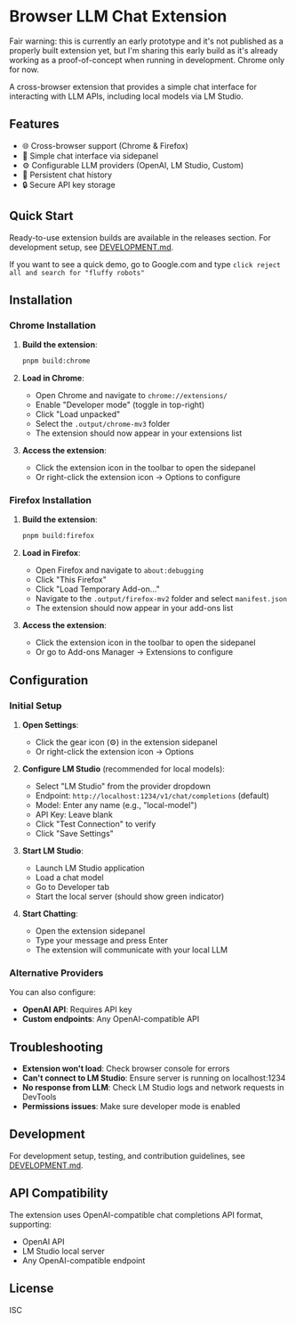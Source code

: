 # Browser LLM Chat Extension

Fair warning: this is currently an early prototype and it's not published as a properly built extension yet, but I'm sharing this early build as it's already working as a proof-of-concept when running in development. Chrome only for now.

A cross-browser extension that provides a simple chat interface for interacting with LLM APIs, including local models via LM Studio.

## Features

- 🌐 Cross-browser support (Chrome & Firefox)  
- 💬 Simple chat interface via sidepanel
- ⚙️ Configurable LLM providers (OpenAI, LM Studio, Custom)
- 💾 Persistent chat history
- 🔒 Secure API key storage

## Quick Start

Ready-to-use extension builds are available in the releases section. For development setup, see [DEVELOPMENT.md](DEVELOPMENT.md).

If you want to see a quick demo, go to Google.com and type `click reject all and search for "fluffy robots"`

## Installation

### Chrome Installation

1. **Build the extension**:

   ```bash
   pnpm build:chrome
   ```

2. **Load in Chrome**:
   - Open Chrome and navigate to `chrome://extensions/`
   - Enable "Developer mode" (toggle in top-right)
   - Click "Load unpacked"
   - Select the `.output/chrome-mv3` folder
   - The extension should now appear in your extensions list

3. **Access the extension**:
   - Click the extension icon in the toolbar to open the sidepanel
   - Or right-click the extension icon → Options to configure

### Firefox Installation

1. **Build the extension**:

   ```bash
   pnpm build:firefox
   ```

2. **Load in Firefox**:
   - Open Firefox and navigate to `about:debugging`
   - Click "This Firefox"
   - Click "Load Temporary Add-on..."
   - Navigate to the `.output/firefox-mv2` folder and select `manifest.json`
   - The extension should now appear in your add-ons list

3. **Access the extension**:
   - Click the extension icon in the toolbar to open the sidepanel
   - Or go to Add-ons Manager → Extensions to configure

## Configuration

### Initial Setup

1. **Open Settings**:
   - Click the gear icon (⚙️) in the extension sidepanel
   - Or right-click the extension icon → Options

2. **Configure LM Studio** (recommended for local models):
   - Select "LM Studio" from the provider dropdown
   - Endpoint: `http://localhost:1234/v1/chat/completions` (default)
   - Model: Enter any name (e.g., "local-model")
   - API Key: Leave blank
   - Click "Test Connection" to verify
   - Click "Save Settings"

3. **Start LM Studio**:
   - Launch LM Studio application
   - Load a chat model
   - Go to Developer tab
   - Start the local server (should show green indicator)

4. **Start Chatting**:
   - Open the extension sidepanel
   - Type your message and press Enter
   - The extension will communicate with your local LLM

### Alternative Providers

You can also configure:

- **OpenAI API**: Requires API key
- **Custom endpoints**: Any OpenAI-compatible API

## Troubleshooting

- **Extension won't load**: Check browser console for errors
- **Can't connect to LM Studio**: Ensure server is running on localhost:1234
- **No response from LLM**: Check LM Studio logs and network requests in DevTools
- **Permissions issues**: Make sure developer mode is enabled

## Development

For development setup, testing, and contribution guidelines, see [DEVELOPMENT.md](DEVELOPMENT.md).

## API Compatibility

The extension uses OpenAI-compatible chat completions API format, supporting:

- OpenAI API
- LM Studio local server
- Any OpenAI-compatible endpoint

## License

ISC
